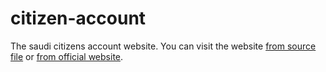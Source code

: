 # citizen-account


The saudi citizens account website. You can visit the website 
[from source file](https://gov-ca.netlify.app/) or 
[from official website](https://www.ca.gov.sa/).
